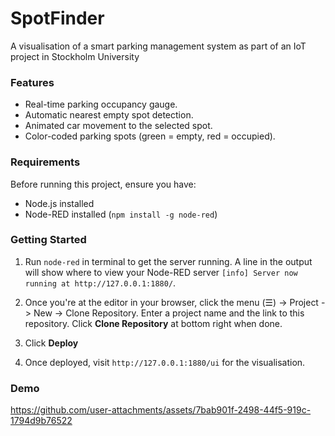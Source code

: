 SpotFinder
==========

A visualisation of a smart parking management system as part of an IoT project in Stockholm University

### Features
- Real-time parking occupancy gauge.
- Automatic nearest empty spot detection.
- Animated car movement to the selected spot.
- Color-coded parking spots (green = empty, red = occupied).

### Requirements
Before running this project, ensure you have:
- Node.js installed
- Node-RED installed (`npm install -g node-red`)

### Getting Started
1. Run `node-red` in terminal to get the server running. A line in the output will show where to view your Node-RED server `[info] Server now running at http://127.0.0.1:1880/`.

2. Once you're at the editor in your browser, click the menu (☰) -> Project -> New -> Clone Repository. Enter a project name and the link to this repository. Click **Clone Repository** at bottom right when done.

3. Click **Deploy**

4. Once deployed, visit `http://127.0.0.1:1880/ui` for the visualisation.

### Demo
https://github.com/user-attachments/assets/7bab901f-2498-44f5-919c-1794d9b76522







